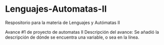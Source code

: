 # Lenguajes-Automatas-II
Respositorio para la materia de Lenguajes y Autómatas II

Avance #1 de proyecto de automatas II 
Descripción del avance:
Se añadió la descripción de dónde se encuentra una variable, o sea en la línea.
